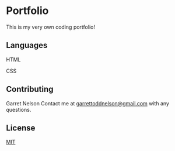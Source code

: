 # Portfolio
This is my very own coding portfolio!



## Languages

HTML

CSS

## Contributing
Garret Nelson
Contact me at garrettoddnelson@gmail.com with any questions.

## License
[MIT](https://choosealicense.com/licenses/mit/)
